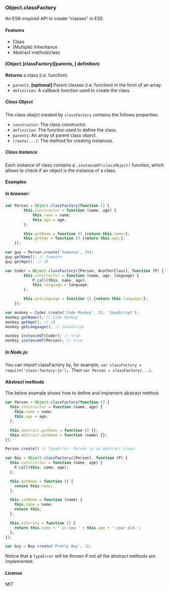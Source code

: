 ### Object.classFactory

An ES6-inspired API to create "classes" in ES5.

#### Features

+ Class
+ (Multiple) Inheritance
+ Abstract method/class

#### [Object.]classFactory([parents, ] definition)

__Returns__ a class (i.e. function).

+ `parents`: __[optional]__ Parent classes (i.e. function) in the form of an array.
+ `definition`: A callback function used to create the class.

##### Class Object

The class obejct created by `classFactory` contains the follows properties:

+ `constructor`: The class constructor.
+ `definition`: The function used to define the class.
+ `parents`: An array of parent class object.
+ `create(...)`: The method for creating instances.

##### Class Instance

Each instance of class contains a `.instanceOf(classObject)` function, which allows to check if an object is the instance of a class.

#### Examples

##### In browser:

~~~js
var Person = Object.classFactory(function () {
        this.constructor = function (name, age) {
            this.name = name;
            this.age = age;
        };

        this.getName = function () {return this.name;};
        this.getAge = function () {return this.age;};
    });

var guy = Person.create('Someone', 10);
guy.getName(); // Someone
guy.getAge(); // 10

var Coder = Object.classFactory([Person, AnotherClass], function (P) { // P becomes the shorthand of Person
        this.constructor = function (name, age, language) {
            P.call(this, name, age);
            this.language = language;
        };

        this.getLanguage = function () {return this.language;};
    });

var monkey = Coder.create('Code Monkey', 20, 'JavaScript');
monkey.getName(); // Code Monkey
monkey.getAge(); // 20
monkey.getLanguage(); // JavaScript

monkey.instanceOf(Coder); // true
monkey.instanceOf(Person); // true
~~~

##### In Node.js:

You can import classFactory by, for example, `var classFactory = require('class-factory-js');`. Then `var Person = classFactory(...)`.

#### Abstract methods

The below example shows how to define and implement abstract method.

~~~js
var Person = Object.classFactory(function () {
  this.constructor = function (name, age) {
    this.name = name;
    this.age = age;
  };

  this.abstract.getName = function () {};
  this.abstract.setName = function (name) {};
});

Person.create() // TypeError: Person is an abstract class.

var Boy = Object.classFactory([Person], function (P) {
  this.constructor = function (name, age) {
    P.call(this, name, age);
  };

  this.getName = function () {
    return this.name;
  };

  this.setName = function (name) {
    this.name = name;
    return this;
  };

  this.toString = function () {
    return this.name + ' is now ' + this.age + '-year old.';
  };
});

var boy = Boy.create('Pretty Boy', 1);
~~~

Notice that a `TypeError` will be thrown if not all the abstract methods are implemented.

#### License

MIT